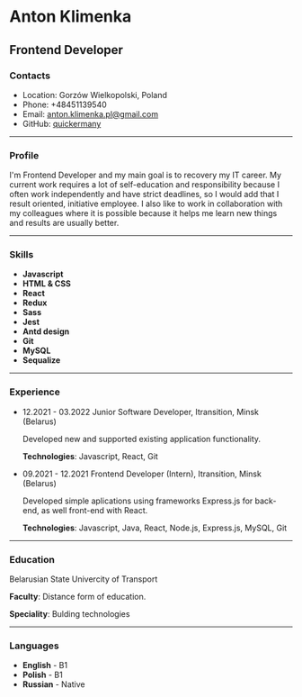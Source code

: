 # Anton Klimenka
## Frontend Developer

### Contacts

* Location: Gorzów Wielkopolski, Poland
* Phone: +48451139540
* Email: anton.klimenka.pl@gmail.com
* GitHub: [quickermany](https://github.com/quickermany)

********************************
### Profile


   I'm Frontend Developer and my main goal is to recovery my IT career. 
My current work requires a lot of self-education and responsibility
because I often work independently and have strict deadlines, so I would
add that I result oriented, initiative employee. I also like to work in
collaboration with my colleagues where it is possible because it helps me
learn new things and results are usually better.

********************************
### Skills
* **Javascript**
* **HTML & CSS**
* **React**
* **Redux**
* **Sass**
* **Jest**
* **Antd design**
* **Git**
* **MySQL** 
* **Sequalize**

********************************
### Experience

- 12.2021 - 03.2022 Junior Software Developer, Itransition, Minsk (Belarus)


   Developed new and supported existing application functionality.


   **Technologies**: Javascript, React, Git

- 09.2021 - 12.2021 Frontend Developer (Intern), Itransition, Minsk (Belarus) 


   Developed simple aplications using frameworks Express.js for back-end, 
as well front-end with React.


   **Technologies**: Javascript, Java, React, Node.js, Express.js, MySQL, Git

********************************
### Education

   Belarusian State Univercity of Transport


   **Faculty**: Distance form of education.


   **Speciality**: Bulding technologies
   
********************************

### Languages

* **English** - B1
* **Polish** - B1
* **Russian** - Native 